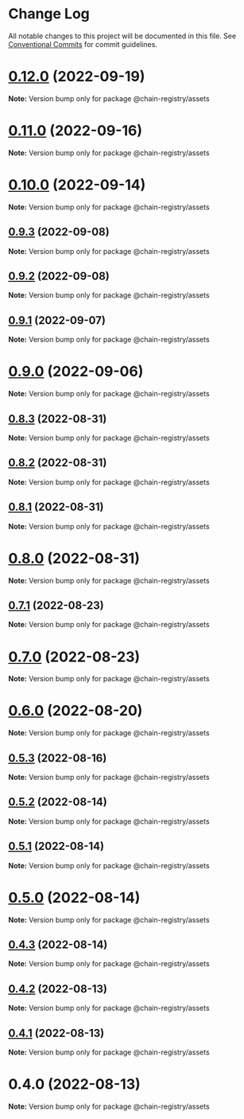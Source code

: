 # Change Log

All notable changes to this project will be documented in this file.
See [Conventional Commits](https://conventionalcommits.org) for commit guidelines.

# [0.12.0](https://github.com/cosmology-tech/chain-registry/compare/@chain-registry/assets@0.11.0...@chain-registry/assets@0.12.0) (2022-09-19)

**Note:** Version bump only for package @chain-registry/assets





# [0.11.0](https://github.com/cosmology-tech/chain-registry/compare/@chain-registry/assets@0.10.0...@chain-registry/assets@0.11.0) (2022-09-16)

**Note:** Version bump only for package @chain-registry/assets





# [0.10.0](https://github.com/cosmology-tech/chain-registry/compare/@chain-registry/assets@0.9.3...@chain-registry/assets@0.10.0) (2022-09-14)

**Note:** Version bump only for package @chain-registry/assets





## [0.9.3](https://github.com/cosmology-tech/chain-registry/compare/@chain-registry/assets@0.9.2...@chain-registry/assets@0.9.3) (2022-09-08)

**Note:** Version bump only for package @chain-registry/assets





## [0.9.2](https://github.com/cosmology-tech/chain-registry/compare/@chain-registry/assets@0.9.1...@chain-registry/assets@0.9.2) (2022-09-08)

**Note:** Version bump only for package @chain-registry/assets





## [0.9.1](https://github.com/cosmology-tech/chain-registry/compare/@chain-registry/assets@0.9.0...@chain-registry/assets@0.9.1) (2022-09-07)

**Note:** Version bump only for package @chain-registry/assets





# [0.9.0](https://github.com/cosmology-tech/chain-registry/compare/@chain-registry/assets@0.8.3...@chain-registry/assets@0.9.0) (2022-09-06)

**Note:** Version bump only for package @chain-registry/assets





## [0.8.3](https://github.com/cosmology-tech/chain-registry/compare/@chain-registry/assets@0.8.2...@chain-registry/assets@0.8.3) (2022-08-31)

**Note:** Version bump only for package @chain-registry/assets





## [0.8.2](https://github.com/cosmology-tech/chain-registry/compare/@chain-registry/assets@0.8.1...@chain-registry/assets@0.8.2) (2022-08-31)

**Note:** Version bump only for package @chain-registry/assets





## [0.8.1](https://github.com/cosmology-tech/chain-registry/compare/@chain-registry/assets@0.8.0...@chain-registry/assets@0.8.1) (2022-08-31)

**Note:** Version bump only for package @chain-registry/assets





# [0.8.0](https://github.com/cosmology-tech/chain-registry/compare/@chain-registry/assets@0.7.1...@chain-registry/assets@0.8.0) (2022-08-31)

**Note:** Version bump only for package @chain-registry/assets





## [0.7.1](https://github.com/cosmology-tech/chain-registry/compare/@chain-registry/assets@0.7.0...@chain-registry/assets@0.7.1) (2022-08-23)

**Note:** Version bump only for package @chain-registry/assets





# [0.7.0](https://github.com/cosmology-tech/chain-registry/compare/@chain-registry/assets@0.6.0...@chain-registry/assets@0.7.0) (2022-08-23)

**Note:** Version bump only for package @chain-registry/assets





# [0.6.0](https://github.com/cosmology-tech/chain-registry/compare/@chain-registry/assets@0.5.3...@chain-registry/assets@0.6.0) (2022-08-20)

**Note:** Version bump only for package @chain-registry/assets





## [0.5.3](https://github.com/cosmology-tech/chain-registry/compare/@chain-registry/assets@0.5.2...@chain-registry/assets@0.5.3) (2022-08-16)

**Note:** Version bump only for package @chain-registry/assets





## [0.5.2](https://github.com/cosmology-tech/chain-registry/compare/@chain-registry/assets@0.5.1...@chain-registry/assets@0.5.2) (2022-08-14)

**Note:** Version bump only for package @chain-registry/assets





## [0.5.1](https://github.com/cosmology-tech/chain-registry/compare/@chain-registry/assets@0.5.0...@chain-registry/assets@0.5.1) (2022-08-14)

**Note:** Version bump only for package @chain-registry/assets





# [0.5.0](https://github.com/cosmology-tech/chain-registry/compare/@chain-registry/assets@0.4.3...@chain-registry/assets@0.5.0) (2022-08-14)

**Note:** Version bump only for package @chain-registry/assets





## [0.4.3](https://github.com/cosmology-tech/chain-registry/compare/@chain-registry/assets@0.4.2...@chain-registry/assets@0.4.3) (2022-08-14)

**Note:** Version bump only for package @chain-registry/assets





## [0.4.2](https://github.com/cosmology-tech/chain-registry/compare/@chain-registry/assets@0.4.1...@chain-registry/assets@0.4.2) (2022-08-13)

**Note:** Version bump only for package @chain-registry/assets





## [0.4.1](https://github.com/cosmology-tech/chain-registry/compare/@chain-registry/assets@0.4.0...@chain-registry/assets@0.4.1) (2022-08-13)

**Note:** Version bump only for package @chain-registry/assets





# 0.4.0 (2022-08-13)

**Note:** Version bump only for package @chain-registry/assets

